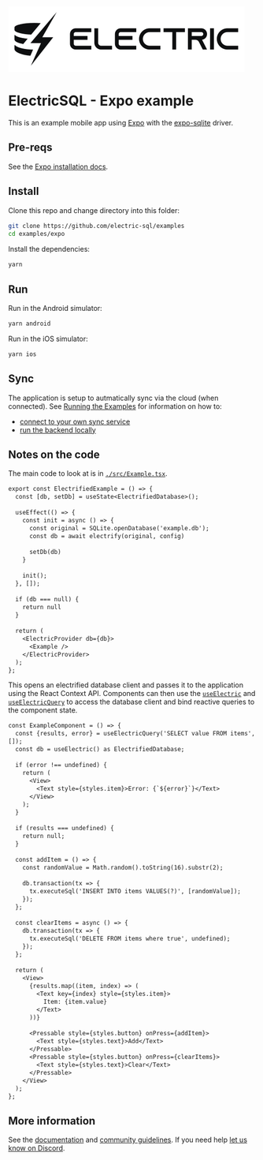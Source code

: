 <a href="https://electric-sql.com">
  <picture>
    <source media="(prefers-color-scheme: dark)"
        srcset="https://raw.githubusercontent.com/electric-sql/meta/main/identity/ElectricSQL-logo-light-trans.svg"
    />
    <source media="(prefers-color-scheme: light)"
        srcset="https://raw.githubusercontent.com/electric-sql/meta/main/identity/ElectricSQL-logo-black.svg"
    />
    <img alt="ElectricSQL logo"
        src="https://raw.githubusercontent.com/electric-sql/meta/main/identity/ElectricSQL-logo-black.svg"
    />
  </picture>
</a>

# ElectricSQL - Expo example

This is an example mobile app using [Expo](https://expo.de) with the [expo-sqlite](https://docs.expo.dev/versions/latest/sdk/sqlite/) driver.

## Pre-reqs

See the [Expo installation docs](https://docs.expo.dev/get-started/installation/).

## Install

Clone this repo and change directory into this folder:

```sh
git clone https://github.com/electric-sql/examples
cd examples/expo
```

Install the dependencies:

```sh
yarn
```

## Run

Run in the Android simulator:

```sh
yarn android
```

Run in the iOS simulator:

```sh
yarn ios
```

## Sync

The application is setup to autmatically sync via the cloud (when connected). See [Running the Examples](https://electric-sql.com/docs/overview/examples) for information on how to:

- [connect to your own sync service](https://electric-sql.com/docs/overview/examples#option-2--connect-to-your-own-sync-service)
- [run the backend locally](https://electric-sql.com/docs/overview/examples#option-3--run-the-backend-locally)

## Notes on the code

The main code to look at is in [`./src/Example.tsx`](./src/Example.tsx).

```tsx
export const ElectrifiedExample = () => {
  const [db, setDb] = useState<ElectrifiedDatabase>();

  useEffect(() => {
    const init = async () => {
      const original = SQLite.openDatabase('example.db');
      const db = await electrify(original, config)

      setDb(db)
    }

    init();
  }, []);

  if (db === null) {
    return null
  }

  return (
    <ElectricProvider db={db}>
      <Example />
    </ElectricProvider>
  );
};
```

This opens an electrified database client and passes it to the application using the React Context API. Components can then use the [`useElectric`](https://electric-sql.com/docs/usage/frameworks#useelectric-hook) and [`useElectricQuery`](https://electric-sql.com/docs/usage/frameworks#useelectricquery-hook) to access the database client and bind reactive queries to the component state.

```tsx
const ExampleComponent = () => {
  const {results, error} = useElectricQuery('SELECT value FROM items', []);
  const db = useElectric() as ElectrifiedDatabase;

  if (error !== undefined) {
    return (
      <View>
        <Text style={styles.item}>Error: {`${error}`}</Text>
      </View>
    );
  }

  if (results === undefined) {
    return null;
  }

  const addItem = () => {
    const randomValue = Math.random().toString(16).substr(2);

    db.transaction(tx => {
      tx.executeSql('INSERT INTO items VALUES(?)', [randomValue]);
    });
  };

  const clearItems = async () => {
    db.transaction(tx => {
      tx.executeSql('DELETE FROM items where true', undefined);
    });
  };

  return (
    <View>
      {results.map((item, index) => (
        <Text key={index} style={styles.item}>
          Item: {item.value}
        </Text>
      ))}

      <Pressable style={styles.button} onPress={addItem}>
        <Text style={styles.text}>Add</Text>
      </Pressable>
      <Pressable style={styles.button} onPress={clearItems}>
        <Text style={styles.text}>Clear</Text>
      </Pressable>
    </View>
  );
};
```

## More information

See the [documentation](https://electric-sql.com/docs) and [community guidelines](https://github.com/electric-sql/meta). If you need help [let us know on Discord](https://discord.gg/B7kHGwDcbj).
